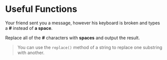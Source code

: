 # Useful Functions

Your friend sent you a message, however his keyboard is broken and types a **#** instead of **a space**.

Replace all of the **#** characters with **spaces** and output the result.

>You can use the `replace()` method of a string to replace one substring with another.